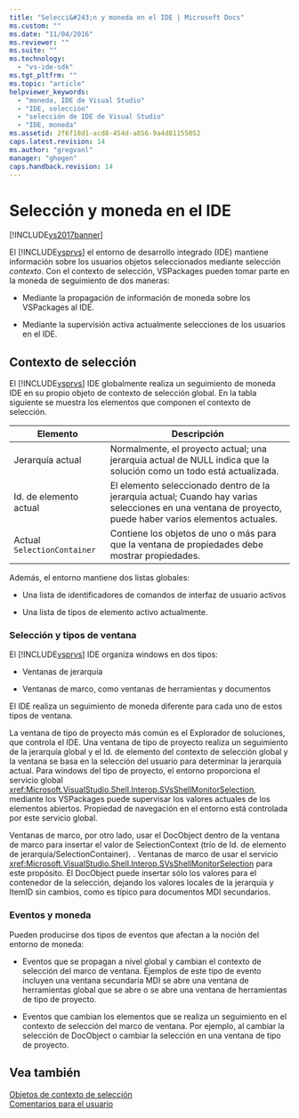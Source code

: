 ```yaml
---
title: "Selecci&#243;n y moneda en el IDE | Microsoft Docs"
ms.custom: ""
ms.date: "11/04/2016"
ms.reviewer: ""
ms.suite: ""
ms.technology: 
  - "vs-ide-sdk"
ms.tgt_pltfrm: ""
ms.topic: "article"
helpviewer_keywords: 
  - "moneda, IDE de Visual Studio"
  - "IDE, selección"
  - "selección de IDE de Visual Studio"
  - "IDE, moneda"
ms.assetid: 2f6f18d1-acd8-454d-a856-9a4d81155052
caps.latest.revision: 14
ms.author: "gregvanl"
manager: "ghogen"
caps.handback.revision: 14
---
```

# Selecci&#243;n y moneda en el IDE
[!INCLUDE[vs2017banner](../../code-quality/includes/vs2017banner.md)]

El [!INCLUDE[vsprvs](../../code-quality/includes/vsprvs_md.md)] el entorno de desarrollo integrado \(IDE\) mantiene información sobre los usuarios objetos seleccionados mediante selección *contexto*. Con el contexto de selección, VSPackages pueden tomar parte en la moneda de seguimiento de dos maneras:  
  
-   Mediante la propagación de información de moneda sobre los VSPackages al IDE.  
  
-   Mediante la supervisión activa actualmente selecciones de los usuarios en el IDE.  
  
## Contexto de selección  
 El [!INCLUDE[vsprvs](../../code-quality/includes/vsprvs_md.md)] IDE globalmente realiza un seguimiento de moneda IDE en su propio objeto de contexto de selección global. En la tabla siguiente se muestra los elementos que componen el contexto de selección.  
  
|Elemento|Descripción|  
|--------------|-----------------|  
|Jerarquía actual|Normalmente, el proyecto actual; una jerarquía actual de NULL indica que la solución como un todo está actualizada.|  
|Id. de elemento actual|El elemento seleccionado dentro de la jerarquía actual; Cuando hay varias selecciones en una ventana de proyecto, puede haber varios elementos actuales.|  
|Actual `SelectionContainer`|Contiene los objetos de uno o más para que la ventana de propiedades debe mostrar propiedades.|  
  
 Además, el entorno mantiene dos listas globales:  
  
-   Una lista de identificadores de comandos de interfaz de usuario activos  
  
-   Una lista de tipos de elemento activo actualmente.  
  
### Selección y tipos de ventana  
 El [!INCLUDE[vsprvs](../../code-quality/includes/vsprvs_md.md)] IDE organiza windows en dos tipos:  
  
-   Ventanas de jerarquía  
  
-   Ventanas de marco, como ventanas de herramientas y documentos  
  
 El IDE realiza un seguimiento de moneda diferente para cada uno de estos tipos de ventana.  
  
 La ventana de tipo de proyecto más común es el Explorador de soluciones, que controla el IDE. Una ventana de tipo de proyecto realiza un seguimiento de la jerarquía global y el Id. de elemento del contexto de selección global y la ventana se basa en la selección del usuario para determinar la jerarquía actual. Para windows del tipo de proyecto, el entorno proporciona el servicio global <xref:Microsoft.VisualStudio.Shell.Interop.SVsShellMonitorSelection>, mediante los VSPackages puede supervisar los valores actuales de los elementos abiertos. Propiedad de navegación en el entorno está controlada por este servicio global.  
  
 Ventanas de marco, por otro lado, usar el DocObject dentro de la ventana de marco para insertar el valor de SelectionContext \(trío de Id. de elemento de jerarquía\/SelectionContainer\). . Ventanas de marco de usar el servicio <xref:Microsoft.VisualStudio.Shell.Interop.SVsShellMonitorSelection> para este propósito. El DocObject puede insertar sólo los valores para el contenedor de la selección, dejando los valores locales de la jerarquía y ItemID sin cambios, como es típico para documentos MDI secundarios.  
  
### Eventos y moneda  
 Pueden producirse dos tipos de eventos que afectan a la noción del entorno de moneda:  
  
-   Eventos que se propagan a nivel global y cambian el contexto de selección del marco de ventana. Ejemplos de este tipo de evento incluyen una ventana secundaria MDI se abre una ventana de herramientas global que se abre o se abre una ventana de herramientas de tipo de proyecto.  
  
-   Eventos que cambian los elementos que se realiza un seguimiento en el contexto de selección del marco de ventana. Por ejemplo, al cambiar la selección de DocObject o cambiar la selección en una ventana de tipo de proyecto.  
  
## Vea también  
 [Objetos de contexto de selección](../../extensibility/internals/selection-context-objects.md)   
 [Comentarios para el usuario](../../extensibility/internals/feedback-to-the-user.md)